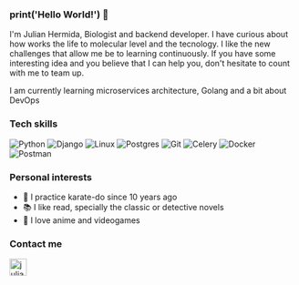 ### print('Hello World!') 👋

I'm Julian Hermida, Biologist and backend developer. I have curious about how works the life to molecular level and the tecnology.
I like the new challenges that allow me be to learning continuously. If you have some interesting idea and you believe that I can help you,
don't hesitate to count with me to team up.

I am currently learning microservices architecture, Golang and a bit about DevOps

### Tech skills
[]()<img alt="Python" src="https://img.shields.io/badge/Python-black?logo=python&logoColor=306998&style=for-the-badge"/>
<img alt="Django" src="https://img.shields.io/badge/Django-black?logo=django&logoColor=093C02&style=for-the-badge"/>
<img alt="Linux" src="https://img.shields.io/badge/Linux-black?logo=linux&logoColor=white&style=for-the-badge"/>
<img alt="Postgres" src="https://img.shields.io/badge/Postgres-black?logo=postgresql&logoColor=015E8C&style=for-the-badge"/>
<img alt="Git" src="https://img.shields.io/badge/Git-black?logo=git&logoColor=F1502F&style=for-the-badge"/>
<img alt="Celery" src="https://img.shields.io/badge/Celery-black?logo=celery&logoColor=B5EB51&style=for-the-badge"/>
<img alt="Docker" src="https://img.shields.io/badge/Docker-black?logo=docker&logoColor=0db7ed&style=for-the-badge"/>
<img alt="Postman" src="https://img.shields.io/badge/Postman-black?logo=postman&logoColor=EF5B25&style=for-the-badge"/>


### Personal interests
- 🥋 I practice karate-do since 10 years ago
- 📚 I like read, specially the classic or detective novels 
- :dolls: I love anime and videogames

### Contact me
[<img align="left" alt="julianhermida | LinkedIn" width="30px" src="https://cdn.jsdelivr.net/npm/simple-icons@v3/icons/linkedin.svg" />](https://www.linkedin.com/in/julian-camilo-hermida-delgado-09751120b/)
